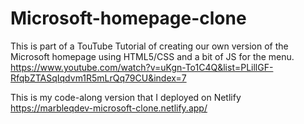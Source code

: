 # Microsoft-homepage-clone

This is part of a TouTube Tutorial of creating our own version of the Microsoft homepage using HTML5/CSS and a bit of JS for the menu.
https://www.youtube.com/watch?v=uKgn-To1C4Q&list=PLillGF-RfqbZTASqIqdvm1R5mLrQq79CU&index=7

This is my code-along version that I deployed on Netlify 
https://marbleqdev-microsoft-clone.netlify.app/

